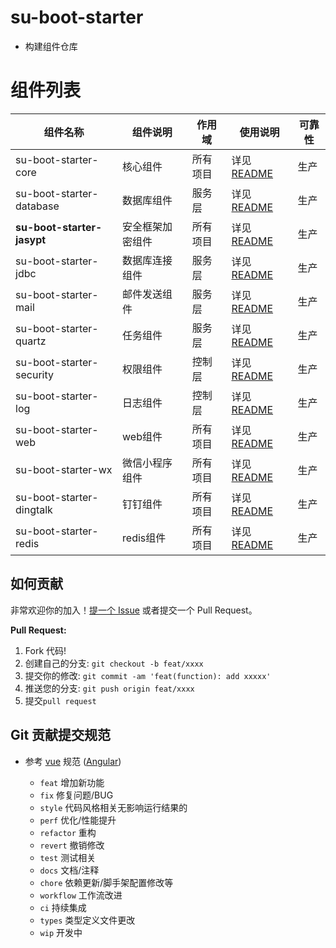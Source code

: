 # su-boot-starter

- 构建组件仓库

# 组件列表

| 组件名称                     | 组件说明     | 作用域    | 	使用说明               | 可靠性 |
|--------------------------|----------|--------|---------------------|-----|
| su-boot-starter-core     | 核心组件     | 所有项目 | 详见 [README](https://github.com/JsckChin/su-boot-starter/blob/master/su-boot-starter-core/README.md) | 生产  |
| su-boot-starter-database | 数据库组件    | 服务层 | 详见 [README](https://github.com/JsckChin/su-boot-starter/blob/master/su-boot-starter-database/README.md) | 生产  |
|  **su-boot-starter-jasypt**    | 安全框架加密组件 | 所有项目 |详见 [README](https://github.com/JsckChin/su-boot-starter/blob/master/su-boot-starter-jasypt/README.md)    | 生产  |
| su-boot-starter-jdbc     | 数据库连接组件  | 服务层 | 详见 [README](https://github.com/JsckChin/su-boot-starter/blob/master/su-boot-starter-jdbc/README.md)    | 生产  | 
| su-boot-starter-mail     | 邮件发送组件   | 服务层 | 详见 [README](https://github.com/JsckChin/su-boot-starter/blob/master/su-boot-starter-mail/README.md)     | 生产  |
| su-boot-starter-quartz   | 任务组件     | 服务层 | 详见 [README](https://github.com/JsckChin/su-boot-starter/blob/master/su-boot-starter-quartz/README.md)   | 生产  | 
| su-boot-starter-security | 权限组件     | 控制层 | 详见 [README](https://github.com/JsckChin/su-boot-starter/blob/master/su-boot-starter-security/README.md) | 生产  | 
| su-boot-starter-log      | 日志组件     | 控制层 | 详见 [README](https://github.com/JsckChin/su-boot-starter/blob/master/su-boot-starter-log/README.md)      | 生产  |
| su-boot-starter-web      | web组件    | 所有项目 | 详见 [README](https://github.com/JsckChin/su-boot-starter/blob/master/su-boot-starter-web/README.md)      | 生产  |
| su-boot-starter-wx       | 微信小程序组件  | 所有项目 | 详见 [README](https://github.com/JsckChin/su-boot-starter/blob/master/su-boot-starter-wx/README.md)       | 生产  |
| su-boot-starter-dingtalk | 钉钉组件     | 所有项目 | 详见 [README](https://github.com/JsckChin/su-boot-starter/blob/master/su-boot-starter-dingtalk/README.md)  | 生产  |
| su-boot-starter-redis    | redis组件     | 所有项目 | 详见 [README](https://github.com/JsckChin/su-boot-starter/blob/master/su-boot-starter-redis/README.md)    | 生产  |


## 如何贡献

非常欢迎你的加入！[提一个 Issue](https://github.com/JsckChin/su-boot-starter/issues) 或者提交一个 Pull Request。

**Pull Request:**

1. Fork 代码!
2. 创建自己的分支: `git checkout -b feat/xxxx`
3. 提交你的修改: `git commit -am 'feat(function): add xxxxx'`
4. 推送您的分支: `git push origin feat/xxxx`
5. 提交`pull request`

## Git 贡献提交规范

- 参考 [vue](https://github.com/vuejs/vue/blob/dev/.github/COMMIT_CONVENTION.md) 规范 ([Angular](https://github.com/conventional-changelog/conventional-changelog/tree/master/packages/conventional-changelog-angular))

    - `feat` 增加新功能
    - `fix` 修复问题/BUG
    - `style` 代码风格相关无影响运行结果的
    - `perf` 优化/性能提升
    - `refactor` 重构
    - `revert` 撤销修改
    - `test` 测试相关
    - `docs` 文档/注释
    - `chore` 依赖更新/脚手架配置修改等
    - `workflow` 工作流改进
    - `ci` 持续集成
    - `types` 类型定义文件更改
    - `wip` 开发中
